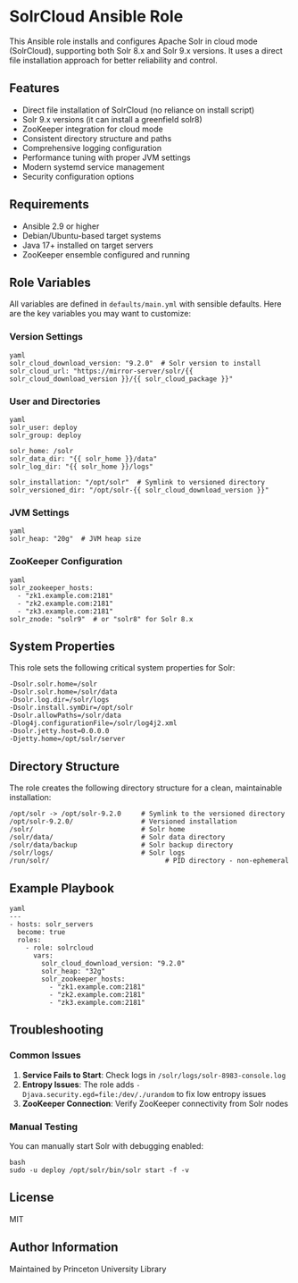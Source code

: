 # SolrCloud Ansible Role

This Ansible role installs and configures Apache Solr in cloud mode (SolrCloud), supporting both Solr 8.x and Solr 9.x versions. It uses a direct file installation approach for better reliability and control.

## Features

* Direct file installation of SolrCloud (no reliance on install script)
* Solr 9.x versions (it can install a greenfield solr8)
* ZooKeeper integration for cloud mode
* Consistent directory structure and paths
* Comprehensive logging configuration
* Performance tuning with proper JVM settings
* Modern systemd service management
* Security configuration options

## Requirements

* Ansible 2.9 or higher
* Debian/Ubuntu-based target systems
* Java 17+ installed on target servers
* ZooKeeper ensemble configured and running

## Role Variables

All variables are defined in `defaults/main.yml` with sensible defaults. Here are the key variables you may want to customize:

### Version Settings

```
yaml
solr_cloud_download_version: "9.2.0"  # Solr version to install
solr_cloud_url: "https://mirror-server/solr/{{ solr_cloud_download_version }}/{{ solr_cloud_package }}"
```

### User and Directories

```
yaml
solr_user: deploy
solr_group: deploy

solr_home: /solr
solr_data_dir: "{{ solr_home }}/data"
solr_log_dir: "{{ solr_home }}/logs"

solr_installation: "/opt/solr"  # Symlink to versioned directory
solr_versioned_dir: "/opt/solr-{{ solr_cloud_download_version }}"
```

### JVM Settings

```
yaml
solr_heap: "20g"  # JVM heap size
```

### ZooKeeper Configuration

```
yaml
solr_zookeeper_hosts:
  - "zk1.example.com:2181"
  - "zk2.example.com:2181"
  - "zk3.example.com:2181"
solr_znode: "solr9"  # or "solr8" for Solr 8.x
```

## System Properties

This role sets the following critical system properties for Solr:

```
-Dsolr.solr.home=/solr
-Dsolr.solr.home=/solr/data
-Dsolr.log.dir=/solr/logs
-Dsolr.install.symDir=/opt/solr
-Dsolr.allowPaths=/solr/data
-Dlog4j.configurationFile=/solr/log4j2.xml
-Dsolr.jetty.host=0.0.0.0
-Djetty.home=/opt/solr/server
```

## Directory Structure

The role creates the following directory structure for a clean, maintainable installation:

```
/opt/solr -> /opt/solr-9.2.0     # Symlink to the versioned directory
/opt/solr-9.2.0/                 # Versioned installation
/solr/                           # Solr home
/solr/data/                      # Solr data directory
/solr/data/backup                # Solr backup directory
/solr/logs/                      # Solr logs
/run/solr/                             # PID directory - non-ephemeral
```

## Example Playbook

```
yaml
---
- hosts: solr_servers
  become: true
  roles:
    - role: solrcloud
      vars:
        solr_cloud_download_version: "9.2.0"
        solr_heap: "32g"
        solr_zookeeper_hosts:
          - "zk1.example.com:2181"
          - "zk2.example.com:2181"
          - "zk3.example.com:2181"
```

## Troubleshooting

### Common Issues

1. **Service Fails to Start**: Check logs in `/solr/logs/solr-8983-console.log`
2. **Entropy Issues**: The role adds `-Djava.security.egd=file:/dev/./urandom` to fix low entropy issues
3. **ZooKeeper Connection**: Verify ZooKeeper connectivity from Solr nodes

### Manual Testing

You can manually start Solr with debugging enabled:

```
bash
sudo -u deploy /opt/solr/bin/solr start -f -v
```

## License

MIT

## Author Information

Maintained by Princeton University Library
